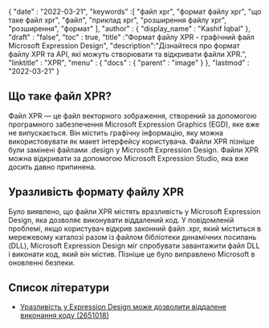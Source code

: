 {
  "date" : "2022-03-21",
  "keywords" :[ "файл xpr", "формат файлу xpr", "що таке файл xpr", "файл", "приклад xpr", "розширення файлу xpr", "розширення", "формат" ],
  "author" : {
    "display_name" : "Kashif Iqbal"
},
  "draft" : "false",
  "toc" : true,
  "title" :"Формат файлу XPR - графічний файл Microsoft Expression Design",
  "description":"Дізнайтеся про формат файлу XPR та API, які можуть створювати та відкривати файли XPR.",
  "linktitle" : "XPR",
  "menu" : {
    "docs" : {
      "parent" : "image"
}
},
  "lastmod" : "2022-03-21"
}

## Що таке файл XPR?

Файл XPR — це файл векторного зображення, створений за допомогою програмного забезпечення Microsoft Expression Graphics (EGD), яке вже не випускається. Він містить графічну інформацію, яку можна використовувати як макет інтерфейсу користувача. Файли XPR пізніше були замінені файлами .design у Microsoft Expression Design. Файли XPR можна відкривати за допомогою Microsoft Expression Studio, яка вже досить давно припинена.

## Уразливість формату файлу XPR

Було виявлено, що файли XPR містять вразливість у Microsoft Expression Design, яка дозволяє виконувати віддалений код. У повідомленій проблемі, якщо користувач відкрив законний файл .xpr, який міститься в мережевому каталозі разом із файлом бібліотеки динамічних посилань (DLL), Microsoft Expression Design міг спробувати завантажити файл DLL і виконати код, який він містив. Пізніше це було виправлено Microsoft в оновленні безпеки.

## Список літератури

* [Уразливість у Expression Design може дозволити віддалене виконання коду (2651018)](https://learn.microsoft.com/en-us/security-updates/securitybulletins/2012/ms12-022)

